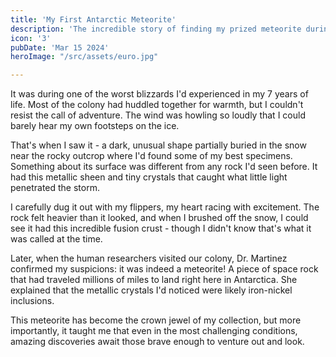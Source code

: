 ```yaml
---
title: 'My First Antarctic Meteorite'
description: 'The incredible story of finding my prized meteorite during a blizzard at Cape Adare'
icon: '3'
pubDate: 'Mar 15 2024'
heroImage: "/src/assets/euro.jpg"

---
```

It was during one of the worst blizzards I'd experienced in my 7 years of life. Most of the colony had huddled together for warmth, but I couldn't resist the call of adventure. The wind was howling so loudly that I could barely hear my own footsteps on the ice.

That's when I saw it - a dark, unusual shape partially buried in the snow near the rocky outcrop where I'd found some of my best specimens. Something about its surface was different from any rock I'd seen before. It had this metallic sheen and tiny crystals that caught what little light penetrated the storm.

I carefully dug it out with my flippers, my heart racing with excitement. The rock felt heavier than it looked, and when I brushed off the snow, I could see it had this incredible fusion crust - though I didn't know that's what it was called at the time.

Later, when the human researchers visited our colony, Dr. Martinez confirmed my suspicions: it was indeed a meteorite! A piece of space rock that had traveled millions of miles to land right here in Antarctica. She explained that the metallic crystals I'd noticed were likely iron-nickel inclusions.

This meteorite has become the crown jewel of my collection, but more importantly, it taught me that even in the most challenging conditions, amazing discoveries await those brave enough to venture out and look.
